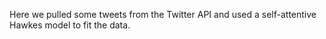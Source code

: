 Here we pulled some tweets from the Twitter API and used a self-attentive Hawkes model to fit the data. 
